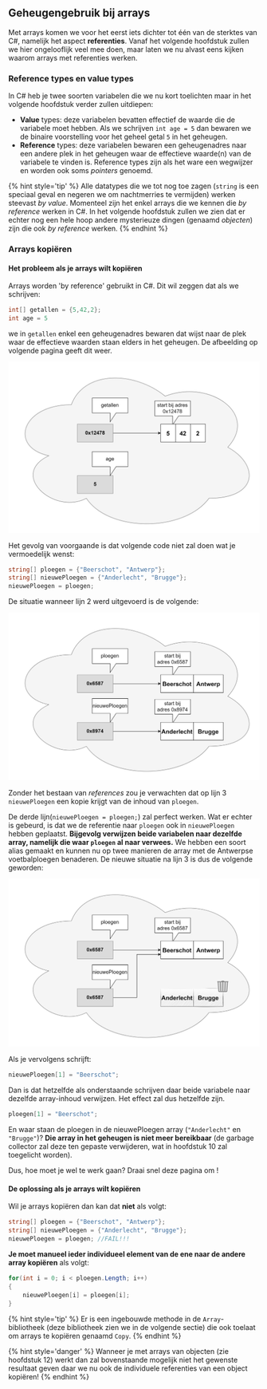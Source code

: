 ## Geheugengebruik bij arrays

Met arrays komen we voor het eerst iets dichter tot één van de sterktes van C#, namelijk het aspect **referenties**. Vanaf het volgende hoofdstuk zullen we hier ongelooflijk veel mee doen, maar laten we nu alvast eens kijken waarom arrays met referenties werken.

### Reference types en value types

In C# heb je twee soorten variabelen die we nu kort toelichten maar in het volgende hoofdstuk verder zullen uitdiepen:

* **Value** types: deze variabelen bevatten effectief de waarde die de variabele moet hebben. Als we schrijven ``int age = 5`` dan bewaren we de binaire voorstelling voor het geheel getal ``5`` in het geheugen. 
* **Reference** types: deze variabelen bewaren een geheugenadres naar een andere plek in het geheugen waar de effectieve waarde(n) van de variabele te vinden is. Reference types zijn als het ware een wegwijzer en worden ook soms *pointers* genoemd.

{% hint style='tip' %}
Alle datatypes die we tot nog toe zagen (``string`` is een speciaal geval en negeren we om nachtmerries te vermijden) werken steevast *by value*. Momenteel zijn het enkel arrays die we kennen die *by reference* werken in C#. In het volgende hoofdstuk zullen we zien dat er echter nog een hele hoop andere mysterieuze dingen (genaamd *objecten*) zijn die ook *by reference* werken.
{% endhint %}


### Arrays kopiëren

#### Het probleem als je arrays wilt kopiëren
Arrays worden 'by reference' gebruikt in C#. Dit wil zeggen dat als we schrijven:


```csharp
int[] getallen = {5,42,2};
int age = 5
```

we in ``getallen`` enkel een geheugenadres bewaren dat wijst naar de plek waar de effectieve waarden staan elders in het geheugen. De afbeelding op volgende pagina geeft dit weer.



![De wolk stelt het werkgeheugen voor. De geheugenadressen zijn willekeurig.](../assets/5_arrays/geheugen.png)


Het gevolg van voorgaande is dat volgende code niet zal doen wat je vermoedelijk wenst:

```csharp
string[] ploegen = {"Beerschot", "Antwerp"};
string[] nieuwePloegen = {"Anderlecht", "Brugge"};
nieuwePloegen = ploegen;
```


De situatie wanneer lijn 2 werd uitgevoerd is de volgende:


![Beerschot is de ploeg van't stad ;)](../assets/5_arrays/refbeervoor.png)

Zonder het bestaan van *references* zou je verwachten dat op lijn 3 ``nieuwePloegen`` een kopie krijgt van de inhoud van ``ploegen``. 

De derde lijn(``nieuwePloegen = ploegen;``) zal perfect werken. Wat er echter is gebeurd, is dat we de referentie naar ``ploegen`` ook in ``nieuwePloegen`` hebben geplaatst. **Bijgevolg verwijzen beide variabelen naar dezelfde array, namelijk die waar ``ploegen`` al naar verwees.** We hebben een soort alias gemaakt en kunnen nu op twee manieren de array met de Antwerpse voetbalploegen benaderen. De nieuwe situatie na lijn 3 is dus de volgende geworden:


![Beerschot is nog steeds de ploeg van't stad!](../assets/5_arrays/refbeer.png)



Als je vervolgens schrijft:


```csharp
nieuwePloegen[1] = "Beerschot";
```

Dan is dat hetzelfde als onderstaande schrijven daar beide variabele naar dezelfde array-inhoud verwijzen. Het effect zal dus hetzelfde zijn.


```csharp
ploegen[1] = "Beerschot";
```

En waar staan de ploegen in de nieuwePloegen array (``"Anderlecht"`` en ``"Brugge"``)? **Die array in het geheugen is niet meer bereikbaar** (de garbage collector zal deze ten gepaste verwijderen, wat in hoofdstuk 10 zal toegelicht worden).

Dus, hoe moet je wel te werk gaan? Draai snel deze pagina om !



#### De oplossing als je arrays wilt kopiëren

Wil je  arrays kopiëren dan kan dat **niet** als volgt:

```csharp
string[] ploegen = {"Beerschot", "Antwerp"};
string[] nieuwePloegen = {"Anderlecht", "Brugge"};
nieuwePloegen = ploegen; //FAIL!!!
```

**Je moet manueel ieder individueel element van de ene naar de andere array kopiëren** als volgt:

```csharp
for(int i = 0; i < ploegen.Length; i++)
{
    nieuwePloegen[i] = ploegen[i];
}
```

{% hint style='tip' %}
Er is een ingebouwde methode in de ``Array``-bibliotheek (deze bibliotheek zien we in de volgende sectie) die ook toelaat om arrays te kopiëren genaamd ``Copy``. 
{% endhint %}


{% hint style='danger' %}
Wanneer je met arrays van objecten (zie hoofdstuk 12) werkt dan zal bovenstaande mogelijk niet het gewenste resultaat geven daar we nu ook de individuele referenties van een object kopiëren!
{% endhint %}



